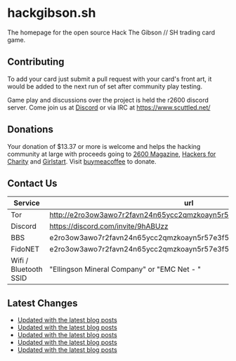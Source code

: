 # hackgibson.sh
The homepage for the open source Hack The Gibson // SH trading card game.


## Contributing

To add your card just submit a pull request with your card's front art, it would be added to the next run of set after community play testing.

Game play and discussions over the project is held the r2600 discord server. Come join us at [Discord](https://discord.com/invite/9hABUzz) or via IRC at https://www.scuttled.net/


## Donations

Your donation of $13.37 or more is welcome and helps the hacking community at large with proceeds going to [2600 Magazine](https://2600.com/), [Hackers for Charity](https://hackersforcharity.org) and [Girlstart](https://girlstart.org).  Visit [buymeacoffee](https://www.buymeacoffee.com/hackgibson.sh) to donate.


## Contact Us

Service | url
-|-
Tor | http://e2ro3ow3awo7r2favn24n65ycc2qmzkoayn5r57e3f56nvjwdcgg32ad.onion
Discord | https://discord.com/invite/9hABUzz
BBS | e2ro3ow3awo7r2favn24n65ycc2qmzkoayn5r57e3f56nvjwdcgg32ad.onion:23
FidoNET | e2ro3ow3awo7r2favn24n65ycc2qmzkoayn5r57e3f56nvjwdcgg32ad.onion:24554
Wifi / Bluetooth SSID | "Ellingson Mineral Company" or "EMC Net - <fidonet address>"

## Latest Changes
<!-- BLOG-POST-LIST:START -->
- [Updated with the latest blog posts](https://github.com/DFW2600/hackgibson.sh/commit/97e17fd2dd0cb9b837405c5fdffc86f1277a1e59)
- [Updated with the latest blog posts](https://github.com/DFW2600/hackgibson.sh/commit/cf6b43c3e240c3fdd61830958a60a0e42660c6e2)
- [Updated with the latest blog posts](https://github.com/DFW2600/hackgibson.sh/commit/b48782c4ca4bd4599b0bdd07164d1e4d33a275ee)
- [Updated with the latest blog posts](https://github.com/DFW2600/hackgibson.sh/commit/f08db2ac7d555efda4829342e7ff086cdefb6a73)
- [Updated with the latest blog posts](https://github.com/DFW2600/hackgibson.sh/commit/e27a2410b8f901feba6b575411702bb2c448bed7)
<!-- BLOG-POST-LIST:END -->
